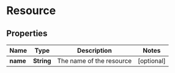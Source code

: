 # Resource

## Properties
| Name     | Type       | Description              | Notes      |
|----------|------------|--------------------------|------------|
| **name** | **String** | The name of the resource | [optional] |
